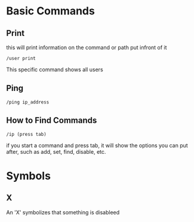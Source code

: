 # Basic Commands
## Print
this will print information on the command or path put infront of it
```
/user print
```
This specific command shows all users

## Ping
```
/ping ip_address
```

## How to Find Commands
```
/ip (press tab)
```
if you start a command and press tab, it will show the options you can put after, such as add, set, find, disable, etc.
# Symbols
## X
An 'X' symbolizes that something is disableed
